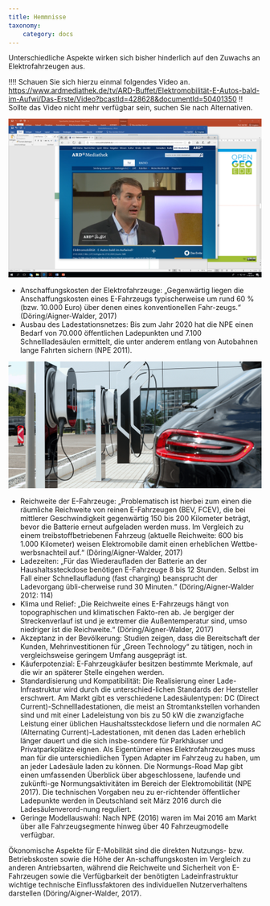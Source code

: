 ```yaml
---
title: Hemmnisse
taxonomy:
    category: docs
---
```


Unterschiedliche Aspekte wirken sich bisher hinderlich auf den Zuwachs an Elektrofahrzeugen aus.

!!!! Schauen Sie sich hierzu einmal folgendes Video an. https://www.ardmediathek.de/tv/ARD-Buffet/Elektromobilität-E-Autos-bald-im-Aufwi/Das-Erste/Video?bcastId=428628&documentId=50401350
!! Sollte das Video nicht mehr verfügbar sein, suchen Sie nach Alternativen.

![](ard_emob.png?classes=caption "Grundlegende Aspekte der Elektromobilität (Quelle: ARD-Mediathek)")

- Anschaffungskosten der Elektrofahrzeuge: „Gegenwärtig liegen die Anschaffungskosten eines E-Fahrzeugs typischerweise um rund 60 % (bzw. 10.000 Euro) über denen eines konventionellen Fahr-zeugs.“ (Döring/Aigner-Walder, 2017)
- Ausbau des Ladestationsnetzes: Bis zum Jahr 2020 hat die NPE einen Bedarf von 70.000 öffentlichen Ladepunkten und 7.100 Schnellladesäulen ermittelt, die unter anderem entlang von Autobahnen lange Fahrten sichern (NPE 2011).


![](ccs.png?classes=caption "Ladestationen (Quelle: [https://www.electrive.net/wp-content/uploads/2017/10/porsche-berlin-ladestation-high-power-charging-ccs-05.png](https://www.electrive.net/wp-content/uploads/2017/10/porsche-berlin-ladestation-high-power-charging-ccs-05.png)")

- Reichweite der E-Fahrzeuge: „Problematisch ist hierbei zum einen die räumliche Reichweite von reinen E-Fahrzeugen (BEV, FCEV), die bei mittlerer Geschwindigkeit gegenwärtig 150 bis 200 Kilometer beträgt, bevor die Batterie erneut aufgeladen werden muss. Im Vergleich zu einem treibstoffbetriebenen Fahrzeug (aktuelle Reichweite: 600 bis 1.000 Kilometer) weisen Elektromobile damit einen erheblichen Wettbe-werbsnachteil auf.“ (Döring/Aigner-Walder, 2017)
- Ladezeiten: „Für das Wiederaufladen der Batterie an der Haushaltssteckdose benötigen E-Fahrzeuge 8 bis 12 Stunden. Selbst im Fall einer Schnellaufladung (fast charging) beansprucht der Ladevorgang übli-cherweise rund 30 Minuten.“ (Döring/Aigner-Walder 2012: 114)
- Klima und Relief: „Die Reichweite eines E-Fahrzeugs hängt von topographischen und klimatischen Fakto-ren ab. Je bergiger der Streckenverlauf ist und je extremer die Außentemperatur sind, umso niedriger ist die Reichweite.“ (Döring/Aigner-Walder, 2017)
- Akzeptanz in der Bevölkerung: Studien zeigen, dass die Bereitschaft der Kunden, Mehrinvestitionen für „Green Technology“ zu tätigen, noch in vergleichsweise geringem Umfang ausgeprägt ist.
- Käuferpotenzial: E-Fahrzeugkäufer besitzen bestimmte Merkmale, auf die wir an späterer Stelle eingehen werden.
- Standardisierung und Kompatibilität: Die Realisierung einer Lade-Infrastruktur wird durch die unterschied-lichen Standards der Hersteller erschwert. Am Markt gibt es verschiedene Ladesäulentypen: DC (Direct Current)-Schnellladestationen, die meist an Stromtankstellen vorhanden sind und mit einer Ladeleistung von bis zu 50 kW die zwanzigfache Leistung einer üblichen Haushaltssteckdose liefern und die normalen AC (Alternating Current)-Ladestationen, mit denen das Laden erheblich länger dauert und die sich insbe-sondere für Parkhäuser und Privatparkplätze eignen. Als Eigentümer eines Elektrofahrzeuges muss man für die unterschiedlichen Typen Adapter im Fahrzeug zu haben, um an jeder Ladesäule laden zu können. Die Normungs-Road Map gibt einen umfassenden Überblick über abgeschlossene, laufende und zukünfti-ge Normungsaktivitäten im Bereich der Elektromobilität (NPE 2017). Die technischen Vorgaben neu zu er-richtender öffentlicher Ladepunkte werden in Deutschland seit März 2016 durch die Ladesäulenverord-nung  reguliert.
- Geringe Modellauswahl: Nach NPE (2016) waren im Mai 2016 am Markt über alle Fahrzeugsegmente hinweg über 40 Fahrzeugmodelle verfügbar.

Ökonomische Aspekte für E-Mobilität sind die direkten Nutzungs- bzw. Betriebskosten sowie die Höhe der An-schaffungskosten im Vergleich zu anderen Antriebsarten, während die Reichweite und Sicherheit von E-Fahrzeugen sowie die Verfügbarkeit der benötigten Ladeinfrastruktur wichtige technische Einflussfaktoren des individuellen Nutzerverhaltens darstellen (Döring/Aigner-Walder, 2017).
